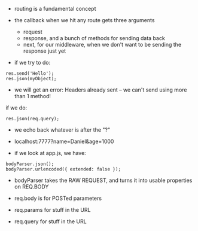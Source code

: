 - routing is a fundamental concept

- the callback when we hit any route gets three arguments
  - request
  - response, and a bunch of methods for sending data back
  - next, for our middleware, when we don't want to be sending the response just yet

- if we try to do:
```
res.send('Hello');
res.json(myObject);
```
- we will get an error: Headers already sent – we can't send using more than 1 method!


 if we do:
 ```
 res.json(req.query);
 ```
 - we echo back whatever is after the "?"
 - localhost:7777?name=Daniel&age=1000

- if we look at app.js, we have:
```
bodyParser.json();
bodyParser.urlencoded({ extended: false });
```

- bodyParser takes the RAW REQUEST, and turns it into usable properties on REQ.BODY

- req.body is for POSTed parameters
- req.params for stuff in the URL
- req.query for stuff in the URL
